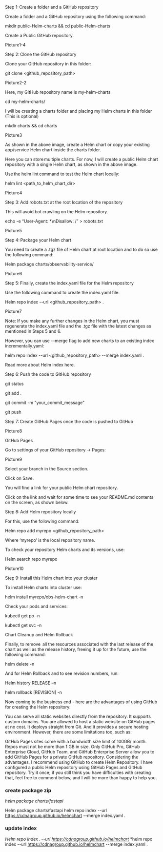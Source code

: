 Step 1: Create a folder and a GitHub repository

Create a folder and a GitHub repository using the following command:

mkdir public-Helm-charts && cd public-Helm-charts 

Create a Public GitHub repository.

Picture1-4

Step 2: Clone the GitHub repository 

Clone your GitHub repository in this folder:

git clone <github_repository_path>   

Picture2-2

Here, my GitHub repository name is my-helm-charts 

cd my-helm-charts/ 

I will be creating a charts folder and placing my Helm charts in this folder (This is optional) 

mkdir charts && cd charts 

Picture3

As shown in the above image, create a Helm chart or copy your existing app/service Helm chart inside the charts folder. 

Here you can store multiple charts. For now, I will create a public Helm chart repository with a single Helm chart, as shown in the above image. 

Use the helm lint command to test the Helm chart locally:

helm lint <path_to_helm_chart_dir>  

Picture4

Step 3: Add robots.txt at the root location of the repository

This will avoid bot crawling on the Helm repository. 

echo -e “User-Agent: *\nDisallow: /” > robots.txt 

Picture5

Step 4: Package your Helm chart 

You need to create a .tgz file of Helm chart at root location and to do so use the following command: 

Helm package charts/observability-service/ 

Picture6

Step 5: Finally, create the index.yaml file for the Helm repository 

Use the following command to create the index.yaml file:

Helm repo index --url <github_repository_path> . 

Picture7

Note: If you make any further changes in the Helm chart, you must regenerate the index.yaml file and the .tgz file with the latest changes as mentioned in Steps 5 and 6.

However, you can use --merge flag to add new charts to an existing index incrementally.yaml:

helm repo index --url <github_repository_path> --merge index.yaml . 

Read more about Helm index here.

Step 6: Push the code to GitHub repository 

git status 

git add . 

git commit -m "your_commit_message" 

git push 

Step 7: Create GitHub Pages once the code is pushed to GitHub 

Picture8

GitHub Pages 

Go to settings of your GitHub repository -> Pages:

Picture9

Select your branch in the Source section.

Click on Save.

You will find a link for your public Helm chart repository. 

Click on the link and wait for some time to see your README.md contents on the screen, as shown below.



Step 8: Add Helm repository locally 

For this, use the following command:

Helm repo add myrepo <github_repository_path> 

Where ‘myrepo’ is the local repository name. 

To check your repository Helm charts and its versions, use: 

Helm search repo myrepo 

Picture10

Step 9: Install this Helm chart into your cluster 

To install Helm charts into cluster use:

helm install <release> myrepo/obs-helm-chart -n <namespace> 

Check your pods and services:

kubectl get po -n <namespace> 

kubectl get svc -n <namespace>  

Chart Cleanup and Helm Rollback

Finally, to remove  all the resources associated with the last release of the chart as well as the release history, freeing it up for the future, use the following command: 

helm delete <release> -n <namespace> 

And for Helm Rollback and to see revision numbers, run:

Helm history RELEASE –n <namespace> 

helm rollback <release> [REVISION] -n <namespace> 

Now coming to the business end - here are the advantages of using GitHub for creating the Helm repository:

You can serve all static websites directly from the repository.
It supports custom domains. You are allowed to host a static website on GitHub pages at no cost. It deploys straight from Git.
And it provides a secure hosting environment.
However, there are some limitations too, such as:

GitHub Pages sites come with a bandwidth size limit of 100GB/ month.
Repos must not be more than 1 GB in size.
Only GitHub Pro, GitHub Enterprise Cloud, GitHub Team, and GitHub Enterprise Server allow you to add GitHub Pages for a private GitHub repository.
Considering the advantages, I recommend using GitHub to create Helm Repository. I have configured a public Helm repository using GitHub Pages and GitHub repository. Try it once; if you still think you have difficulties with creating that, feel free to comment below, and I will be more than happy to help you.



### create package zip
*helm package charts/fastapi*

Helm package charts\fastapi
helm repo index --url https://cdnagroup.github.io/helmchart  --merge index.yaml .

### update index 
*Helm repo index . --url https://cdnagroup.github.io/helmchart*
*helm repo index --url https://cdnagroup.github.io/helmchart --merge index.yaml .

